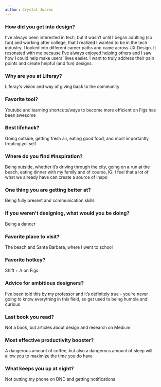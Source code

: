 ```yaml
---
author: Crystal Juarez
---
```


### How did you get into design?
I’ve always been interested in tech, but it wasn’t until I began adulting (so fun) and working after college, that I realized I wanted to be in the tech industry. I looked into different career paths and came across UX Design. It resonated with me because I’ve always enjoyed helping others and I saw how I could help make users’ lives easier. I want to truly address their pain points and create helpful (and fun) designs. 

### Why are you at Liferay?
Liferay's vision and way of giving back to the community 

### Favorite tool?
Youtube and learning shortcuts/ways to become more efficient on Figs has been awesome 

### Best lifehack?
Going outside, getting fresh air, eating good food, and most importantly, treating yo’ self 

### Where do you find #inspiration?
Being outside, whether it’s driving through the city, going on a run at the beach, eating dinner with my family and of course, IG. I feel that a lot of what we already have can create a source of inspo

### One thing you are getting better at?
Being fully present and communication skills 

### If you weren't designing, what would you be doing?
Being a dancer

### Favorite place to visit?
The beach and Santa Barbara, where I went to school

### Favorite hotkey?
Shift + A on Figs 

### Advice for ambitious designers?
I’ve been told this by my professor and it’s definitely true - you’re never going to know everything in this field, so get used to being humble and curious 


### Last book you read?
Not a book, but articles about design and research on Medium 

### Most effective productivity booster?
A dangerous amount of coffee, but also a dangerous amount of sleep will allow you to maximize the time you do have 

### What keeps you up at night?
Not putting my phone on DND and getting notifications
